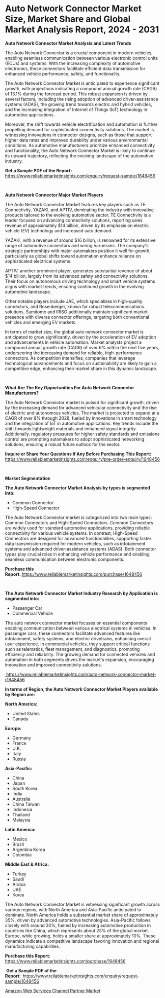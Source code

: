 <p><h1>Auto Network Connector Market Size, Market Share and Global Market Analysis Report, 2024 - 2031</h1></p><p><strong>Auto Network Connector Market Analysis and Latest Trends</strong></p>
<p><p>The Auto Network Connector is a crucial component in modern vehicles, enabling seamless communication between various electronic control units (ECUs) and systems. With the increasing complexity of automotive electronics, these connectors facilitate efficient data transmission for enhanced vehicle performance, safety, and functionality.</p><p>The Auto Network Connector Market is anticipated to experience significant growth, with projections indicating a compound annual growth rate (CAGR) of 13.1% during the forecast period. This robust expansion is driven by several factors, including the rising adoption of advanced driver-assistance systems (ADAS), the growing trend towards electric and hybrid vehicles, and the increasing integration of Internet of Things (IoT) technology in automotive applications.</p><p>Moreover, the shift towards vehicle electrification and automation is further propelling demand for sophisticated connectivity solutions. The market is witnessing innovations in connector designs, such as those that support higher data rates and improved durability under various environmental conditions. As automotive manufacturers prioritize enhanced connectivity and functionality, the Auto Network Connector Market is likely to continue its upward trajectory, reflecting the evolving landscape of the automotive industry.</p></p>
<p><strong>Get a Sample PDF of the Report:&nbsp;</strong> <a href="https://www.reliablemarketinsights.com/enquiry/request-sample/1648456?utm_campaign=2013&utm_medium=2&utm_source=Github&utm_content=ia&utm_term=29122024&utm_id=auto-network-connector">https://www.reliablemarketinsights.com/enquiry/request-sample/1648456</a></p>
<p>&nbsp;</p>
<p><strong>Auto Network Connector Major Market Players</strong></p>
<p><p>The Auto Network Connector Market features key players such as TE Connectivity, YAZAKI, and APTIV, dominating the industry with innovative products tailored to the evolving automotive sector. TE Connectivity is a leader focused on advancing connectivity solutions, reporting sales revenue of approximately $14 billion, driven by its emphasis on electric vehicle (EV) technology and increased auto demand.</p><p>YAZAKI, with a revenue of around $16 billion, is renowned for its extensive range of automotive connectors and wiring harnesses. The company's strategic partnerships with major automakers position it well for growth, particularly as global shifts toward automation enhance reliance on sophisticated electrical systems.</p><p>APTIV, another prominent player, generates substantial revenue of about $14 billion, largely from its advanced safety and connectivity solutions. Their focus on autonomous driving technology and smart vehicle systems aligns with market trends, ensuring continued growth in the evolving automotive landscape.</p><p>Other notable players include JAE, which specializes in high-quality connectors, and Rosenberger, known for robust telecommunications solutions. Sumitomo and IRISO additionally maintain significant market presence with diverse connector offerings, targeting both conventional vehicles and emerging EV markets.</p><p>In terms of market size, the global auto network connector market is anticipated to grow significantly, driven by the acceleration of EV adoption and advancements in vehicle automation. Market analysts project a compound annual growth rate (CAGR) of over 6% within the next five years, underscoring the increasing demand for reliable, high-performance connectors. As competition intensifies, companies that leverage technological advancements and focus on sustainability are likely to gain a competitive edge, enhancing their market share in this dynamic landscape.</p></p>
<p>&nbsp;</p>
<p><strong>What Are The Key Opportunities For Auto Network Connector Manufacturers?</strong></p>
<p><p>The Auto Network Connector market is poised for significant growth, driven by the increasing demand for advanced vehicular connectivity and the rise of electric and autonomous vehicles. The market is projected to expand at a CAGR of over 8% through 2028, fueled by innovations in smart technology and the integration of IoT in automotive applications. Key trends include the shift towards lightweight materials and enhanced signal integrity. Additionally, regulatory pressures for higher safety standards and emissions control are prompting automakers to adopt sophisticated networking solutions, ensuring a robust future outlook for the sector.</p></p>
<p><strong>Inquire or Share Your Questions If Any Before Purchasing This Report:</strong> <a href="https://www.reliablemarketinsights.com/enquiry/pre-order-enquiry/1648456?utm_campaign=2013&utm_medium=2&utm_source=Github&utm_content=ia&utm_term=29122024&utm_id=auto-network-connector">https://www.reliablemarketinsights.com/enquiry/pre-order-enquiry/1648456</a></p>
<p>&nbsp;</p>
<p><strong>Market Segmentation</strong></p>
<p><strong>The Auto Network Connector Market Analysis by types is segmented into:</strong></p>
<p><ul><li>Common Connector</li><li>High-Speed Connector</li></ul></p>
<p><p>The Auto Network Connector market is categorized into two main types: Common Connectors and High-Speed Connectors. Common Connectors are widely used for standard automotive applications, providing reliable connectivity for various vehicle systems. In contrast, High-Speed Connectors are designed for advanced functionalities, supporting faster data transmission required for modern vehicles, such as infotainment systems and advanced driver-assistance systems (ADAS). Both connector types play crucial roles in enhancing vehicle performance and enabling seamless communication between electronic components.</p></p>
<p><strong>Purchase this Report:&nbsp;</strong><a href="https://www.reliablemarketinsights.com/purchase/1648456?utm_campaign=2013&utm_medium=2&utm_source=Github&utm_content=ia&utm_term=29122024&utm_id=auto-network-connector">https://www.reliablemarketinsights.com/purchase/1648456</a></p>
<p>&nbsp;</p>
<p><strong>The Auto Network Connector Market Industry Research by Application is segmented into:</strong></p>
<p><ul><li>Passenger Car</li><li>Commercial Vehicle</li></ul></p>
<p><p>The auto network connector market focuses on essential components enabling communication between various electrical systems in vehicles. In passenger cars, these connectors facilitate advanced features like infotainment, safety systems, and electric drivetrains, enhancing overall user experience. In commercial vehicles, they support critical functions such as telematics, fleet management, and diagnostics, promoting efficiency and reliability. The growing demand for connected vehicles and automation in both segments drives the market's expansion, encouraging innovation and improved connectivity solutions.</p></p>
<p><a href="https://www.reliablemarketinsights.com/auto-network-connector-market-r1648456?utm_campaign=2013&utm_medium=2&utm_source=Github&utm_content=ia&utm_term=29122024&utm_id=auto-network-connector">&nbsp;https://www.reliablemarketinsights.com/auto-network-connector-market-r1648456</a></p>
<p><strong>In terms of Region, the Auto Network Connector Market Players available by Region are:</strong></p>
<p>
    <p> <strong> North America: </strong>
        <ul>
            <li>United States</li>
            <li>Canada</li>
        </ul>
        </p> 
    <p> <strong> Europe: </strong>
        <ul>
            <li>Germany</li>
            <li>France</li>
            <li>U.K.</li>
            <li>Italy</li>
            <li>Russia</li>
        </ul>
        </p> 
    <p> <strong> Asia-Pacific: </strong>
        <ul>
            <li>China</li>
            <li>Japan</li>
            <li>South Korea</li>
            <li>India</li>
            <li>Australia</li>
            <li>China Taiwan</li>
            <li>Indonesia</li>
            <li>Thailand</li>
            <li>Malaysia</li>
        </ul>
        </p> 
    <p> <strong> Latin America: </strong>
        <ul>
            <li>Mexico</li>
            <li>Brazil</li>
            <li>Argentina Korea</li>
            <li>Colombia</li>
        </ul>
        </p> 
    <p> <strong> Middle East & Africa: </strong>
        <ul>
            <li>Turkey</li>
            <li>Saudi</li>
            <li>Arabia</li>
            <li>UAE</li>
            <li>Korea</li>
        </ul>
    </p>
    </p>
<p><p>The Auto Network Connector Market is witnessing significant growth across various regions, with North America and Asia-Pacific anticipated to dominate. North America holds a substantial market share of approximately 35%, driven by advanced automotive technologies. Asia-Pacific follows closely with around 30%, fueled by increasing automotive production in countries like China, which represents about 25% of the global market. Europe, while growing, holds a smaller share at approximately 10%. These dynamics indicate a competitive landscape favoring innovation and regional manufacturing capabilities.</p></p>
<p><strong>Purchase this Report: </strong><a href="https://www.reliablemarketinsights.com/purchase/1648456?utm_campaign=2013&utm_medium=2&utm_source=Github&utm_content=ia&utm_term=29122024&utm_id=auto-network-connector">https://www.reliablemarketinsights.com/purchase/1648456</a></p>
<p>&nbsp;<strong>Get a Sample PDF of the Report:&nbsp;&nbsp;</strong><a href="https://www.reliablemarketinsights.com/enquiry/request-sample/1648456?utm_campaign=2013&utm_medium=2&utm_source=Github&utm_content=ia&utm_term=29122024&utm_id=auto-network-connector">https://www.reliablemarketinsights.com/enquiry/request-sample/1648456</a></p>
<p><strong></strong></p>
<p><p><a href="https://github.com/MarciaRunte/Market-Research-Report-List-1/blob/main/amazon-web-services-channel-partner-market.md?utm_campaign=2013&utm_medium=2&utm_source=Github&utm_content=ia&utm_term=29122024&utm_id=auto-network-connector">Amazon Web Services Channel Partner Market</a></p></p>